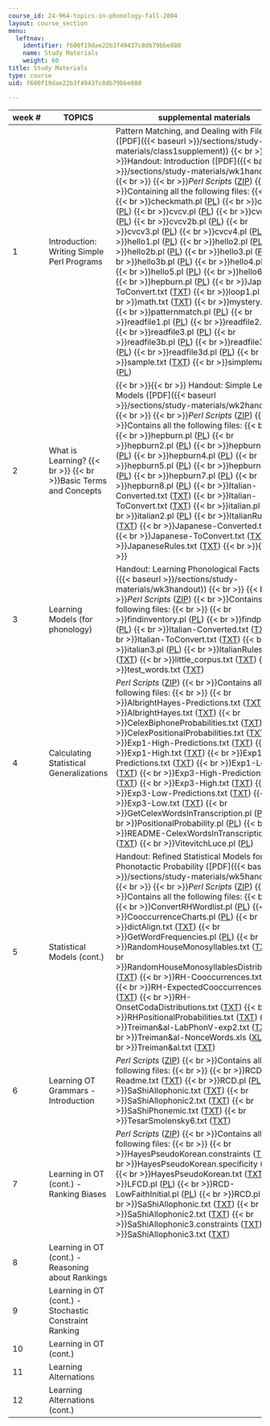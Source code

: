 ```yaml
---
course_id: 24-964-topics-in-phonology-fall-2004
layout: course_section
menu:
  leftnav:
    identifier: f600f19dae22b3f49437c8db79bbe880
    name: Study Materials
    weight: 60
title: Study Materials
type: course
uid: f600f19dae22b3f49437c8db79bbe880

---
```


| week # | TOPICS | supplemental materials |
| --- | --- | --- |
| 1 | Introduction: Writing Simple Perl Programs | Pattern Matching, and Dealing with Files ([PDF]({{< baseurl >}}/sections/study-materials/class1supplement))  {{< br >}}  {{< br >}}Handout: Introduction ([PDF]({{< baseurl >}}/sections/study-materials/wk1handout))  {{< br >}}  {{< br >}}_Perl Scripts_ ([ZIP](/coursemedia/24-964-topics-in-phonology-fall-2004/7d7b35546ef7d946357efcf63f67aa3b_perlscripts1.zip))  {{< br >}}Containing all the following files:  {{< br >}}  {{< br >}}checkmath.pl ([PL](/courses/linguistics-and-philosophy/24-964-topics-in-phonology-fall-2004/study-materials/checkmath.pl))  {{< br >}}cv.pl ([PL](/courses/linguistics-and-philosophy/24-964-topics-in-phonology-fall-2004/study-materials/cv.pl))  {{< br >}}cvcv.pl ([PL](/coursemedia/24-964-topics-in-phonology-fall-2004/efecd90ad5571a5527a30c82d8756672_cvcv.pl))  {{< br >}}cvcv2.pl ([PL](/courses/linguistics-and-philosophy/24-964-topics-in-phonology-fall-2004/study-materials/cvcv2.pl))  {{< br >}}cvcv2b.pl ([PL](/courses/linguistics-and-philosophy/24-964-topics-in-phonology-fall-2004/study-materials/cvcv2b.pl))  {{< br >}}cvcv3.pl ([PL](/coursemedia/24-964-topics-in-phonology-fall-2004/149bdd428c6974336c628df54be5ae41_cvcv3.pl))  {{< br >}}cvcv4.pl ([PL](/coursemedia/24-964-topics-in-phonology-fall-2004/54c1335e72ea8115f8d5a5d8886a7251_cvcv4.pl))  {{< br >}}hello1.pl ([PL](/courses/linguistics-and-philosophy/24-964-topics-in-phonology-fall-2004/study-materials/hello1.pl))  {{< br >}}hello2.pl ([PL](/courses/linguistics-and-philosophy/24-964-topics-in-phonology-fall-2004/study-materials/hello2.pl))  {{< br >}}hello2b.pl ([PL](/courses/linguistics-and-philosophy/24-964-topics-in-phonology-fall-2004/study-materials/hello2b.pl))  {{< br >}}hello3.pl ([PL](/courses/linguistics-and-philosophy/24-964-topics-in-phonology-fall-2004/study-materials/hello3.pl))  {{< br >}}hello3b.pl ([PL](/courses/linguistics-and-philosophy/24-964-topics-in-phonology-fall-2004/study-materials/hello3b.pl))  {{< br >}}hello4.pl ([PL](/courses/linguistics-and-philosophy/24-964-topics-in-phonology-fall-2004/study-materials/hello4.pl))  {{< br >}}hello5.pl ([PL](/courses/linguistics-and-philosophy/24-964-topics-in-phonology-fall-2004/study-materials/hello5.pl))  {{< br >}}hello6.pl ([PL](/courses/linguistics-and-philosophy/24-964-topics-in-phonology-fall-2004/study-materials/hello6.pl))  {{< br >}}hepburn.pl ([PL](/courses/linguistics-and-philosophy/24-964-topics-in-phonology-fall-2004/study-materials/hepburn.pl))  {{< br >}}Japanese-ToConvert.txt ([TXT](/courses/linguistics-and-philosophy/24-964-topics-in-phonology-fall-2004/study-materials/Japanese_ToConvert.txt))  {{< br >}}loop1.pl ([PL](/courses/linguistics-and-philosophy/24-964-topics-in-phonology-fall-2004/study-materials/loop1.pl))  {{< br >}}math.txt ([TXT](/courses/linguistics-and-philosophy/24-964-topics-in-phonology-fall-2004/study-materials/math.txt))  {{< br >}}mystery.pl ([PL](/courses/linguistics-and-philosophy/24-964-topics-in-phonology-fall-2004/study-materials/mystery.pl))  {{< br >}}patternmatch.pl ([PL](/courses/linguistics-and-philosophy/24-964-topics-in-phonology-fall-2004/study-materials/patternmatch.pl))  {{< br >}}readfile1.pl ([PL](/courses/linguistics-and-philosophy/24-964-topics-in-phonology-fall-2004/study-materials/readfile1.pl))  {{< br >}}readfile2.pl ([PL](/courses/linguistics-and-philosophy/24-964-topics-in-phonology-fall-2004/study-materials/readfile2.pl))  {{< br >}}readfile3.pl ([PL](/courses/linguistics-and-philosophy/24-964-topics-in-phonology-fall-2004/study-materials/readfile3.pl))  {{< br >}}readfile3b.pl ([PL](/courses/linguistics-and-philosophy/24-964-topics-in-phonology-fall-2004/study-materials/readfile3b.pl))  {{< br >}}readfile3c.pl ([PL](/courses/linguistics-and-philosophy/24-964-topics-in-phonology-fall-2004/study-materials/readfile3c.pl))  {{< br >}}readfile3d.pl ([PL](/courses/linguistics-and-philosophy/24-964-topics-in-phonology-fall-2004/study-materials/readfile3d.pl))  {{< br >}}sample.txt ([TXT](/courses/linguistics-and-philosophy/24-964-topics-in-phonology-fall-2004/study-materials/sample.txt))  {{< br >}}simplemath.pl ([PL](/courses/linguistics-and-philosophy/24-964-topics-in-phonology-fall-2004/study-materials/simplemath.pl)) |
| 2 | What is Learning?  {{< br >}}  {{< br >}}Basic Terms and Concepts |  {{< br >}}{{< br >}} Handout: Simple Learning Models ([PDF]({{< baseurl >}}/sections/study-materials/wk2handout))  {{< br >}}  {{< br >}}_Perl Scripts_ ([ZIP](/coursemedia/24-964-topics-in-phonology-fall-2004/750945aa62ab033f3dca5b54f0deeaff_perlscripts2.zip))  {{< br >}}Contains all the following files:  {{< br >}}  {{< br >}}hepburn.pl ([PL](/courses/linguistics-and-philosophy/24-964-topics-in-phonology-fall-2004/study-materials/hepburn.pl))  {{< br >}}hepburn2.pl ([PL](/courses/linguistics-and-philosophy/24-964-topics-in-phonology-fall-2004/study-materials/hepburn2.pl))  {{< br >}}hepburn3.pl ([PL](/courses/linguistics-and-philosophy/24-964-topics-in-phonology-fall-2004/study-materials/hepburn3.pl))  {{< br >}}hepburn4.pl ([PL](/courses/linguistics-and-philosophy/24-964-topics-in-phonology-fall-2004/study-materials/hepburn4.pl))  {{< br >}}hepburn5.pl ([PL](/courses/linguistics-and-philosophy/24-964-topics-in-phonology-fall-2004/study-materials/hepburn5.pl))  {{< br >}}hepburn6.pl ([PL](/courses/linguistics-and-philosophy/24-964-topics-in-phonology-fall-2004/study-materials/hepburn6.pl))  {{< br >}}hepburn7.pl ([PL](/courses/linguistics-and-philosophy/24-964-topics-in-phonology-fall-2004/study-materials/hepburn7.pl))  {{< br >}}hepburn8.pl ([PL](/courses/linguistics-and-philosophy/24-964-topics-in-phonology-fall-2004/study-materials/hepburn8.pl))  {{< br >}}Italian-Converted.txt ([TXT](/courses/linguistics-and-philosophy/24-964-topics-in-phonology-fall-2004/study-materials/ItalianConverted.txt))  {{< br >}}Italian-ToConvert.txt ([TXT](/courses/linguistics-and-philosophy/24-964-topics-in-phonology-fall-2004/study-materials/ItalianToConvert.txt))  {{< br >}}italian.pl ([PL](/courses/linguistics-and-philosophy/24-964-topics-in-phonology-fall-2004/study-materials/italian.pl))  {{< br >}}italian2.pl ([PL](/courses/linguistics-and-philosophy/24-964-topics-in-phonology-fall-2004/study-materials/italian2.pl))  {{< br >}}ItalianRules.txt ([TXT](/courses/linguistics-and-philosophy/24-964-topics-in-phonology-fall-2004/study-materials/ItalianRules.txt))  {{< br >}}Japanese-Converted.txt ([TXT](/courses/linguistics-and-philosophy/24-964-topics-in-phonology-fall-2004/study-materials/JapaneseConverted.txt))  {{< br >}}Japanese-ToConvert.txt ([TXT](/courses/linguistics-and-philosophy/24-964-topics-in-phonology-fall-2004/study-materials/Japanese_ToConvert.txt))  {{< br >}}JapaneseRules.txt ([TXT](/courses/linguistics-and-philosophy/24-964-topics-in-phonology-fall-2004/study-materials/JapaneseRules.txt)) {{< br >}}{{< br >}}  |
| 3 | Learning Models (for phonology) | Handout: Learning Phonological Facts ([PDF]({{< baseurl >}}/sections/study-materials/wk3handout))  {{< br >}}  {{< br >}}_Perl Scripts_ ([ZIP](/coursemedia/24-964-topics-in-phonology-fall-2004/c4f36adb2926360ec88e126065dd0fc8_perlscripts3.zip))  {{< br >}}Contains all the following files:  {{< br >}}  {{< br >}}findinventory.pl ([PL](/courses/linguistics-and-philosophy/24-964-topics-in-phonology-fall-2004/study-materials/findinventory.pl))  {{< br >}}findpairs.pl ([PL](/courses/linguistics-and-philosophy/24-964-topics-in-phonology-fall-2004/study-materials/findpairs.pl))  {{< br >}}Italian-Converted.txt ([TXT](/courses/linguistics-and-philosophy/24-964-topics-in-phonology-fall-2004/study-materials/ItalianConverted.txt))  {{< br >}}Italian-ToConvert.txt ([TXT](/courses/linguistics-and-philosophy/24-964-topics-in-phonology-fall-2004/study-materials/ItalianToConvert.txt))  {{< br >}}italian3.pl ([PL](/courses/linguistics-and-philosophy/24-964-topics-in-phonology-fall-2004/study-materials/italian3.pl))  {{< br >}}ItalianRules.txt ([TXT](/courses/linguistics-and-philosophy/24-964-topics-in-phonology-fall-2004/study-materials/ItalianRules.txt))  {{< br >}}little\_corpus.txt ([TXT](/courses/linguistics-and-philosophy/24-964-topics-in-phonology-fall-2004/study-materials/little_corpus.txt))  {{< br >}}test\_words.txt ([TXT](/courses/linguistics-and-philosophy/24-964-topics-in-phonology-fall-2004/study-materials/test_words.txt)) |
| 4 | Calculating Statistical Generalizations | _Perl Scripts_ ([ZIP](/coursemedia/24-964-topics-in-phonology-fall-2004/7f795cf5a236e7557ee443dc84bfdf37_perlscripts4.zip))  {{< br >}}Contains all the following files:  {{< br >}}  {{< br >}}AlbrightHayes-Predictions.txt ([TXT](/courses/linguistics-and-philosophy/24-964-topics-in-phonology-fall-2004/study-materials/AlbrightHayesPredictions.txt))  {{< br >}}AlbrightHayes.txt ([TXT](/courses/linguistics-and-philosophy/24-964-topics-in-phonology-fall-2004/study-materials/AlbrightHayes.txt))  {{< br >}}CelexBiphoneProbabilities.txt ([TXT](/courses/linguistics-and-philosophy/24-964-topics-in-phonology-fall-2004/study-materials/CelexBiphoneProbabilities.txt))  {{< br >}}CelexPositionalProbabilities.txt ([TXT](/courses/linguistics-and-philosophy/24-964-topics-in-phonology-fall-2004/study-materials/CelexPositionalProbabilities.txt))  {{< br >}}Exp1-High-Predictions.txt ([TXT](/courses/linguistics-and-philosophy/24-964-topics-in-phonology-fall-2004/study-materials/Exp1HighPredictions.txt))  {{< br >}}Exp1-High.txt ([TXT](/courses/linguistics-and-philosophy/24-964-topics-in-phonology-fall-2004/study-materials/Exp1High.txt))  {{< br >}}Exp1-Low-Predictions.txt ([TXT](/courses/linguistics-and-philosophy/24-964-topics-in-phonology-fall-2004/study-materials/Exp1LowPredictions.txt))  {{< br >}}Exp1-Low.txt ([TXT](/courses/linguistics-and-philosophy/24-964-topics-in-phonology-fall-2004/study-materials/Exp1Low.txt))  {{< br >}}Exp3-High-Predictions.txt ([TXT](/courses/linguistics-and-philosophy/24-964-topics-in-phonology-fall-2004/study-materials/Exp3HighPredictions.txt))  {{< br >}}Exp3-High.txt ([TXT](/courses/linguistics-and-philosophy/24-964-topics-in-phonology-fall-2004/study-materials/Exp3High.txt))  {{< br >}}Exp3-Low-Predictions.txt ([TXT](/courses/linguistics-and-philosophy/24-964-topics-in-phonology-fall-2004/study-materials/Exp3LowPredictions.txt))  {{< br >}}Exp3-Low.txt ([TXT](/courses/linguistics-and-philosophy/24-964-topics-in-phonology-fall-2004/study-materials/Exp3Low.txt))  {{< br >}}GetCelexWordsInTranscription.pl ([PL](/courses/linguistics-and-philosophy/24-964-topics-in-phonology-fall-2004/study-materials/GetCelexWordsInTranscription.pl))  {{< br >}}PositionalProbability.pl ([PL](/courses/linguistics-and-philosophy/24-964-topics-in-phonology-fall-2004/study-materials/PositionalProbability.pl))  {{< br >}}README-CelexWordsInTranscription.txt ([TXT](/courses/linguistics-and-philosophy/24-964-topics-in-phonology-fall-2004/study-materials/READMECelexWordsInTranscription.txt))  {{< br >}}VitevitchLuce.pl ([PL](/courses/linguistics-and-philosophy/24-964-topics-in-phonology-fall-2004/study-materials/VitevitchLuce.pl)) |
| 5 | Statistical Models (cont.) | Handout: Refined Statistical Models for Phonotactic Probability ([PDF]({{< baseurl >}}/sections/study-materials/wk5handout))  {{< br >}}  {{< br >}}_Perl Scripts_ ([ZIP](/coursemedia/24-964-topics-in-phonology-fall-2004/8d84297265c57034a03c30341f96cac3_perlscripts5.zip))  {{< br >}}Contains all the following files:  {{< br >}}  {{< br >}}ConvertRHWordlist.pl ([PL](/courses/linguistics-and-philosophy/24-964-topics-in-phonology-fall-2004/study-materials/ConvertRHWordlist.pl))  {{< br >}}CooccurrenceCharts.pl ([PL](/courses/linguistics-and-philosophy/24-964-topics-in-phonology-fall-2004/study-materials/CooccurrenceCharts.pl))  {{< br >}}dictAlign.txt ([TXT](/courses/linguistics-and-philosophy/24-964-topics-in-phonology-fall-2004/study-materials/dictAlign.txt))  {{< br >}}GetWordFrequencies.pl ([PL](/courses/linguistics-and-philosophy/24-964-topics-in-phonology-fall-2004/study-materials/GetWordFrequencies.pl))  {{< br >}}RandomHouseMonosyllables.txt ([TXT](/courses/linguistics-and-philosophy/24-964-topics-in-phonology-fall-2004/study-materials/RandomHouseMonosyllables.txt))  {{< br >}}RandomHouseMonosyllablesDistribution.txt ([TXT](/courses/linguistics-and-philosophy/24-964-topics-in-phonology-fall-2004/study-materials/RandomHouseMonosyllablesDistribution.txt))  {{< br >}}RH-Cooccurrences.txt ([TXT](/courses/linguistics-and-philosophy/24-964-topics-in-phonology-fall-2004/study-materials/RHCooccurrences.txt))  {{< br >}}RH-ExpectedCooccurrences.txt ([TXT](/courses/linguistics-and-philosophy/24-964-topics-in-phonology-fall-2004/study-materials/RHExpectedCooccurrences.txt))  {{< br >}}RH-OnsetCodaDistributions.txt ([TXT](/courses/linguistics-and-philosophy/24-964-topics-in-phonology-fall-2004/study-materials/RHOnsetCodaDistributions.txt))  {{< br >}}RHPositionalProbabilities.txt ([TXT](/courses/linguistics-and-philosophy/24-964-topics-in-phonology-fall-2004/study-materials/RHPositionalProbabilities.txt))  {{< br >}}Treiman&al-LabPhonV-exp2.txt ([TXT](/courses/linguistics-and-philosophy/24-964-topics-in-phonology-fall-2004/study-materials/trei_al_lab_exp2.txt))  {{< br >}}Treiman&al-NonceWords.xls ([XLS](/coursemedia/24-964-topics-in-phonology-fall-2004/829826ae9f43f5b7350d5c87fbcbabe9_trei_al_noncword.xls))  {{< br >}}Treiman&al.txt ([TXT](/courses/linguistics-and-philosophy/24-964-topics-in-phonology-fall-2004/study-materials/treiman_al.txt)) |
| 6 | Learning OT Grammars - Introduction | _Perl Scripts_ ([ZIP](/coursemedia/24-964-topics-in-phonology-fall-2004/4158c3f7797d972c26f232c7343cd630_perlscripts6.zip))  {{< br >}}Contains all the following files:  {{< br >}}  {{< br >}}RCD-Readme.txt ([TXT](/courses/linguistics-and-philosophy/24-964-topics-in-phonology-fall-2004/study-materials/RCDReadme.txt))  {{< br >}}RCD.pl ([PL](/courses/linguistics-and-philosophy/24-964-topics-in-phonology-fall-2004/study-materials/RCD.pl))  {{< br >}}SaShiAllophonic.txt ([TXT](/courses/linguistics-and-philosophy/24-964-topics-in-phonology-fall-2004/study-materials/SaShiAllophonic.txt))  {{< br >}}SaShiAllophonic2.txt ([TXT](/courses/linguistics-and-philosophy/24-964-topics-in-phonology-fall-2004/study-materials/SaShiAllophonic2.txt))  {{< br >}}SaShiPhonemic.txt ([TXT](/courses/linguistics-and-philosophy/24-964-topics-in-phonology-fall-2004/study-materials/SaShiPhonemic.txt))  {{< br >}}TesarSmolensky6.txt ([TXT](/courses/linguistics-and-philosophy/24-964-topics-in-phonology-fall-2004/study-materials/TesarSmolensky6.txt)) |
| 7 | Learning in OT (cont.) - Ranking Biases | _Perl Scripts_ ([ZIP](/coursemedia/24-964-topics-in-phonology-fall-2004/1e629a88e7a0045dd0b46e3614125c3c_perlscripts7.zip))  {{< br >}}Contains all the following files:  {{< br >}}  {{< br >}}HayesPseudoKorean.constraints ([TXT](/courses/linguistics-and-philosophy/24-964-topics-in-phonology-fall-2004/study-materials/HayesPseudoKorean.constraints))  {{< br >}}HayesPseudoKorean.specificity ([TXT](/courses/linguistics-and-philosophy/24-964-topics-in-phonology-fall-2004/study-materials/HayesPseudoKorean.specificity))  {{< br >}}HayesPseudoKorean.txt ([TXT](/courses/linguistics-and-philosophy/24-964-topics-in-phonology-fall-2004/study-materials/HayesPseudoKorean.txt))  {{< br >}}LFCD.pl ([PL](/courses/linguistics-and-philosophy/24-964-topics-in-phonology-fall-2004/study-materials/LFCD.pl))  {{< br >}}RCD-LowFaithInitial.pl ([PL](/courses/linguistics-and-philosophy/24-964-topics-in-phonology-fall-2004/study-materials/RCDLowFaithInitial.pl))  {{< br >}}RCD.pl ([PL](/courses/linguistics-and-philosophy/24-964-topics-in-phonology-fall-2004/study-materials/RCD.pl))  {{< br >}}SaShiAllophonic.txt ([TXT](/courses/linguistics-and-philosophy/24-964-topics-in-phonology-fall-2004/study-materials/SaShiAllophonic.txt))  {{< br >}}SaShiAllophonic2.txt ([TXT](/courses/linguistics-and-philosophy/24-964-topics-in-phonology-fall-2004/study-materials/SaShiAllophonic2.txt))  {{< br >}}SaShiAllophonic3.constraints ([TXT](/courses/linguistics-and-philosophy/24-964-topics-in-phonology-fall-2004/study-materials/SaShiAllophonic3.constraints))  {{< br >}}SaShiAllophonic3.txt ([TXT](/courses/linguistics-and-philosophy/24-964-topics-in-phonology-fall-2004/study-materials/SaShiAllophonic3.txt)) |
| 8 | Learning in OT (cont.) - Reasoning about Rankings | &nbsp; |
| 9 | Learning in OT (cont.) - Stochastic Constraint Ranking | &nbsp; |
| 10 | Learning in OT (cont.) | &nbsp; |
| 11 | Learning Alternations | &nbsp; |
| 12 | Learning Alternations (cont.) |